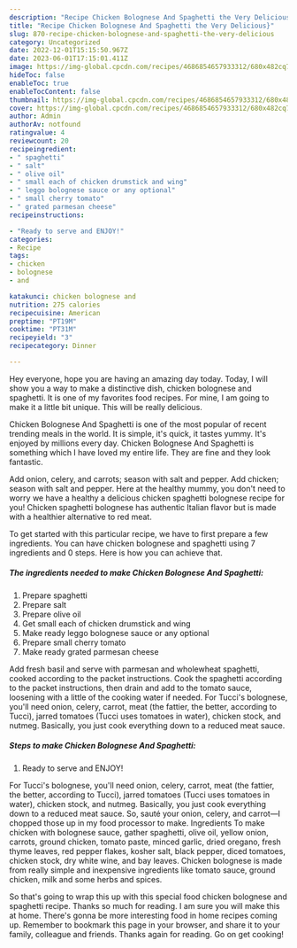 ```yaml
---
description: "Recipe Chicken Bolognese And Spaghetti the Very Delicious}"
title: "Recipe Chicken Bolognese And Spaghetti the Very Delicious}"
slug: 870-recipe-chicken-bolognese-and-spaghetti-the-very-delicious
category: Uncategorized
date: 2022-12-01T15:15:50.967Z
date: 2023-06-01T17:15:01.411Z
image: https://img-global.cpcdn.com/recipes/4686854657933312/680x482cq70/chicken-bolognese-and-spaghetti-recipe-main-photo.jpg
hideToc: false
enableToc: true
enableTocContent: false
thumbnail: https://img-global.cpcdn.com/recipes/4686854657933312/680x482cq70/chicken-bolognese-and-spaghetti-recipe-main-photo.jpg
cover: https://img-global.cpcdn.com/recipes/4686854657933312/680x482cq70/chicken-bolognese-and-spaghetti-recipe-main-photo.jpg
author: Admin
authorAv: notfound
ratingvalue: 4
reviewcount: 20
recipeingredient:
- " spaghetti"
- " salt"
- " olive oil"
- " small each of chicken drumstick and wing"
- " leggo bolognese sauce or any optional"
- " small cherry tomato"
- " grated parmesan cheese"
recipeinstructions:

- "Ready to serve and ENJOY!"
categories:
- Recipe
tags:
- chicken
- bolognese
- and

katakunci: chicken bolognese and 
nutrition: 275 calories
recipecuisine: American
preptime: "PT19M"
cooktime: "PT31M"
recipeyield: "3"
recipecategory: Dinner

---
```



Hey everyone, hope you are having an amazing day today. Today, I will show you a way to make a distinctive dish, chicken bolognese and spaghetti. It is one of my favorites food recipes. For mine, I am going to make it a little bit unique. This will be really delicious.

Chicken Bolognese And Spaghetti is one of the most popular of recent trending meals in the world. It is simple, it's quick, it tastes yummy. It's enjoyed by millions every day. Chicken Bolognese And Spaghetti is something which I have loved my entire life. They are fine and they look fantastic.

Add onion, celery, and carrots; season with salt and pepper. Add chicken; season with salt and pepper. Here at the healthy mummy, you don&#39;t need to worry we have a healthy a delicious chicken spaghetti bolognese recipe for you! Chicken spaghetti bolognese has authentic Italian flavor but is made with a healthier alternative to red meat.


To get started with this particular recipe, we have to first prepare a few ingredients. You can have chicken bolognese and spaghetti using 7 ingredients and 0 steps. Here is how you can achieve that.

<!--inarticleads1-->

##### The ingredients needed to make Chicken Bolognese And Spaghetti:

1. Prepare  spaghetti
1. Prepare  salt
1. Prepare  olive oil
1. Get  small each of chicken drumstick and wing
1. Make ready  leggo bolognese sauce or any optional
1. Prepare  small cherry tomato
1. Make ready  grated parmesan cheese


Add fresh basil and serve with parmesan and wholewheat spaghetti, cooked according to the packet instructions. Cook the spaghetti according to the packet instructions, then drain and add to the tomato sauce, loosening with a little of the cooking water if needed. For Tucci&#39;s bolognese, you&#39;ll need onion, celery, carrot, meat (the fattier, the better, according to Tucci), jarred tomatoes (Tucci uses tomatoes in water), chicken stock, and nutmeg. Basically, you just cook everything down to a reduced meat sauce. 

<!--inarticleads2-->

##### Steps to make Chicken Bolognese And Spaghetti:


1. Ready to serve and ENJOY!

For Tucci&#39;s bolognese, you&#39;ll need onion, celery, carrot, meat (the fattier, the better, according to Tucci), jarred tomatoes (Tucci uses tomatoes in water), chicken stock, and nutmeg. Basically, you just cook everything down to a reduced meat sauce. So, sauté your onion, celery, and carrot—I chopped those up in my food processor to make. Ingredients To make chicken with bolognese sauce, gather spaghetti, olive oil, yellow onion, carrots, ground chicken, tomato paste, minced garlic, dried oregano, fresh thyme leaves, red pepper flakes, kosher salt, black pepper, diced tomatoes, chicken stock, dry white wine, and bay leaves. Chicken bolognese is made from really simple and inexpensive ingredients like tomato sauce, ground chicken, milk and some herbs and spices. 

So that's going to wrap this up with this special food chicken bolognese and spaghetti recipe. Thanks so much for reading. I am sure you will make this at home. There's gonna be more interesting food in home recipes coming up. Remember to bookmark this page in your browser, and share it to your family, colleague and friends. Thanks again for reading. Go on get cooking!
